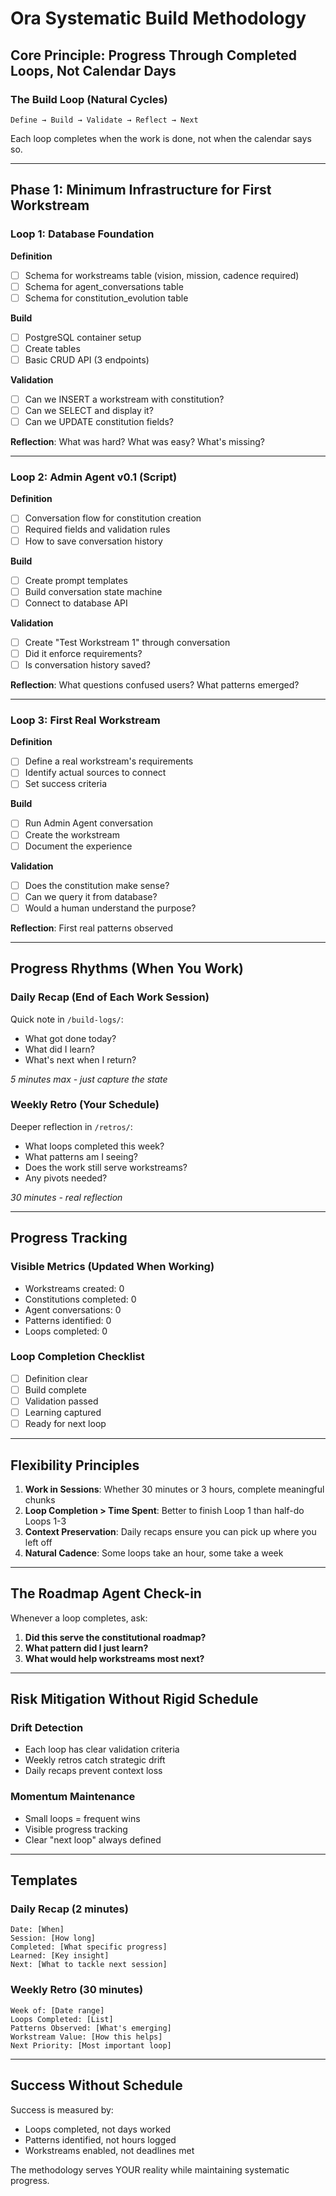 # Ora Systematic Build Methodology

## Core Principle: Progress Through Completed Loops, Not Calendar Days

### The Build Loop (Natural Cycles)

```
Define → Build → Validate → Reflect → Next
```

Each loop completes when the work is done, not when the calendar says so.

---

## Phase 1: Minimum Infrastructure for First Workstream

### Loop 1: Database Foundation

**Definition**
- [ ] Schema for workstreams table (vision, mission, cadence required)
- [ ] Schema for agent_conversations table
- [ ] Schema for constitution_evolution table

**Build**
- [ ] PostgreSQL container setup
- [ ] Create tables
- [ ] Basic CRUD API (3 endpoints)

**Validation**
- [ ] Can we INSERT a workstream with constitution?
- [ ] Can we SELECT and display it?
- [ ] Can we UPDATE constitution fields?

**Reflection**: What was hard? What was easy? What's missing?

---

### Loop 2: Admin Agent v0.1 (Script)

**Definition**
- [ ] Conversation flow for constitution creation
- [ ] Required fields and validation rules
- [ ] How to save conversation history

**Build**
- [ ] Create prompt templates
- [ ] Build conversation state machine
- [ ] Connect to database API

**Validation**
- [ ] Create "Test Workstream 1" through conversation
- [ ] Did it enforce requirements?
- [ ] Is conversation history saved?

**Reflection**: What questions confused users? What patterns emerged?

---

### Loop 3: First Real Workstream

**Definition**
- [ ] Define a real workstream's requirements
- [ ] Identify actual sources to connect
- [ ] Set success criteria

**Build**
- [ ] Run Admin Agent conversation
- [ ] Create the workstream
- [ ] Document the experience

**Validation**
- [ ] Does the constitution make sense?
- [ ] Can we query it from database?
- [ ] Would a human understand the purpose?

**Reflection**: First real patterns observed

---

## Progress Rhythms (When You Work)

### Daily Recap (End of Each Work Session)
Quick note in `/build-logs/`:
- What got done today?
- What did I learn?
- What's next when I return?

*5 minutes max - just capture the state*

### Weekly Retro (Your Schedule)
Deeper reflection in `/retros/`:
- What loops completed this week?
- What patterns am I seeing?
- Does the work still serve workstreams?
- Any pivots needed?

*30 minutes - real reflection*

---

## Progress Tracking

### Visible Metrics (Updated When Working)
- Workstreams created: 0
- Constitutions completed: 0
- Agent conversations: 0
- Patterns identified: 0
- Loops completed: 0

### Loop Completion Checklist
- [ ] Definition clear
- [ ] Build complete
- [ ] Validation passed
- [ ] Learning captured
- [ ] Ready for next loop

---

## Flexibility Principles

1. **Work in Sessions**: Whether 30 minutes or 3 hours, complete meaningful chunks
2. **Loop Completion > Time Spent**: Better to finish Loop 1 than half-do Loops 1-3
3. **Context Preservation**: Daily recaps ensure you can pick up where you left off
4. **Natural Cadence**: Some loops take an hour, some take a week

---

## The Roadmap Agent Check-in

Whenever a loop completes, ask:
1. **Did this serve the constitutional roadmap?**
2. **What pattern did I just learn?**
3. **What would help workstreams most next?**

---

## Risk Mitigation Without Rigid Schedule

### Drift Detection
- Each loop has clear validation criteria
- Weekly retros catch strategic drift
- Daily recaps prevent context loss

### Momentum Maintenance  
- Small loops = frequent wins
- Visible progress tracking
- Clear "next loop" always defined

---

## Templates

### Daily Recap (2 minutes)
```
Date: [When]
Session: [How long]
Completed: [What specific progress]
Learned: [Key insight]
Next: [What to tackle next session]
```

### Weekly Retro (30 minutes)
```
Week of: [Date range]
Loops Completed: [List]
Patterns Observed: [What's emerging]
Workstream Value: [How this helps]
Next Priority: [Most important loop]
```

---

## Success Without Schedule

Success is measured by:
- Loops completed, not days worked
- Patterns identified, not hours logged
- Workstreams enabled, not deadlines met

The methodology serves YOUR reality while maintaining systematic progress.